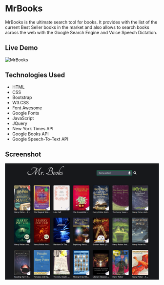 # MrBooks

MrBooks is the ultimate search tool for books. It provides with the list of the current Best Seller books in the market and also allows to search books across the web with the Google Search Engine and Voice Speech Dictation.

## Live Demo

![MrBooks](https://krloslao.github.io/MrBooks)

## Technologies Used 

- HTML
- CSS
- Bootstrap
- W3.CSS
- Font Awesome
- Google Fonts
- JavaScript
- JQuery
- New York Times API
- Google Books API
- Google Speech-To-Text API

## Screenshot

![screenshot](screenshots/screen1.PNG)
